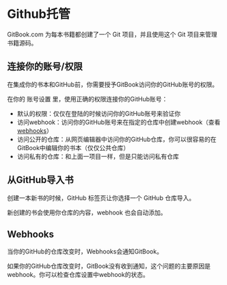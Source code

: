 # Github托管

GitBook.com 为每本书籍都创建了一个 Git 项目，并且使用这个 Git 项目来管理书籍源码。

## 连接你的账号/权限

在集成你的书本和GitHub前，你需要授予GitBook访问你的GitHub账号的权限。

在你的 账号设置 里，使用正确的权限连接你的GitHub账号：

* 默认的权限：仅仅在登陆的时候访问你的GitHub账号来验证你
* 访问webhook：访问你的GitHub账号来在指定的仓库中创建webhook（查看[webhooks](/gitbook/00-basic/04-github.md#Webhooks)）
* 访问公开的仓库：从网页编辑器中访问你的GitHub仓库，你可以很容易的在GitBook中编辑你的书本（仅仅公共仓库）
* 访问私有的仓库：和上面一项目一样，但是只能访问私有仓库

## 从GitHub导入书

创建一本新书的时候，GitHub 标签页让你选择一个 GitHub 仓库导入。

新创建的书会使用你仓库的内容，webhook 也会自动添加。

## Webhooks

当你的GitHub的仓库改变时，Webhooks会通知GitBook。

如果你的GitHub仓库改变时，GitBook没有收到通知，这个问题的主要原因是webhook。你可以检查仓库设置中webhook的状态。
